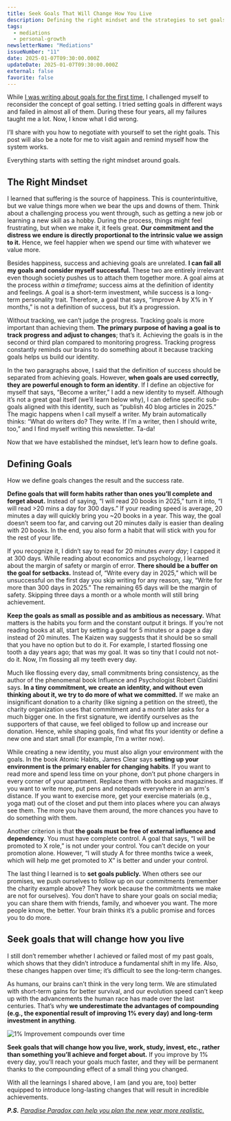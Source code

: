 ```yaml
---
title: Seek Goals That Will Change How You Live
description: Defining the right mindset and the strategies to set goals correctly
tags:
  - mediations
  - personal-growth
newsletterName: "Mediations"
issueNumber: "11"
date: 2025-01-07T09:30:00.000Z
updateDate: 2025-01-07T09:30:00.000Z
external: false
favorite: false
---
```



While [I was writing about goals for the first time](/growth-with-systematic-bliss/), I challenged myself to reconsider the concept of goal setting. I tried setting goals in different ways and failed in almost all of them. During these four years, all my failures taught me a lot. Now, I know what I did wrong.

I’ll share with you how to negotiate with yourself to set the right goals. This post will also be a note for me to visit again and remind myself how the system works.

Everything starts with setting the right mindset around goals.

## The Right Mindset

I learned that suffering is the source of happiness. This is counterintuitive, but we value things more when we bear the ups and downs of them. Think about a challenging process you went through, such as getting a new job or learning a new skill as a hobby. During the process, things might feel frustrating, but when we make it, it feels great. **Our commitment and the distress we endure is directly proportional to the intrinsic value we assign to it.** Hence, we feel happier when we spend our time with whatever we value more.

Besides happiness, success and achieving goals are unrelated. **I can fail all my goals and consider myself successful.** These two are entirely irrelevant even though society pushes us to attach them together more. A goal aims at the process *within a timeframe*; success aims at the definition of identity and feelings. A goal is a short-term investment, while success is a long-term personality trait. Therefore, a goal that says, “improve A by X% in Y months,” is not a definition of success, but it’s a progression.

Without tracking, we can’t judge the progress. Tracking goals is more important than achieving them. **The primary purpose of having a goal is to track progress and adjust to changes**; that’s it. Achieving the goals is in the second or third plan compared to monitoring progress. Tracking progress constantly reminds our brains to do something about it because tracking goals helps us build our identity.

In the two paragraphs above, I said that the definition of success should be separated from achieving goals. However, **when goals are used correctly, they are powerful enough to form an identity**. If I define an objective for myself that says, “Become a writer,” I add a new identity to myself. Although it’s not a great goal itself (we’ll learn below why), I can define specific sub-goals aligned with this identity, such as “publish 40 blog articles in 2025.” The magic happens when I call myself a writer. My brain automatically thinks: “What do writers do? They write. If I’m a writer, then I should write, too,” and I find myself writing this newsletter. Ta-da!

Now that we have established the mindset, let’s learn how to define goals.

## Defining Goals

How we define goals changes the result and the success rate.

**Define goals that will form habits rather than ones you’ll complete and forget about.** Instead of saying, “I will read 20 books in 2025,” turn it into, “I will read >20 mins a day for 300 days.” If your reading speed is average, 20 minutes a day will quickly bring you ~20 books in a year. This way, the goal doesn’t seem too far, and carving out 20 minutes daily is easier than dealing with 20 books. In the end, you also form a habit that will stick with you for the rest of your life.

If you recognize it, I didn’t say to read for 20 minutes *every day*; I capped it at 300 days. While reading about economics and psychology, I learned about the margin of safety or margin of error. **There should be a buffer on the goal for setbacks.** Instead of, “Write every day in 2025,” which will be unsuccessful on the first day you skip writing for any reason, say, “Write for more than 300 days in 2025.” The remaining 65 days will be the margin of safety. Skipping three days a month or a whole month will still bring achievement.

**Keep the goals as small as possible and as ambitious as necessary.** What matters is the habits you form and the constant output it brings. If you’re not reading books at all, start by setting a goal for 5 minutes or a page a day instead of 20 minutes. The Kaizen way suggests that it should be so small that you have no option but to do it. For example, I started flossing one tooth a day years ago; that was my goal. It was so tiny that I could not not-do it. Now, I’m flossing all my teeth every day.

Much like flossing every day, small commitments bring consistency, as the author of the phenomenal book Influence and Psychologist Robert Cialdini says. **In a tiny commitment, we create an identity, and without even thinking about it, we try to do more of what we committed.** If we make an insignificant donation to a charity (like signing a petition on the street), the charity organization uses that commitment and a month later asks for a much bigger one. In the first signature, we identify ourselves as the supporters of that cause, we feel obliged to follow up and increase our donation. Hence, while shaping goals, find what fits your identity or define a new one and start small (for example, I’m a writer now).

While creating a new identity, you must also align your environment with the goals. In the book Atomic Habits, James Clear says **setting up your environment is the primary enabler for changing habits**. If you want to read more and spend less time on your phone, don’t put phone chargers in every corner of your apartment. Replace them with books and magazines. If you want to write more, put pens and notepads everywhere in an arm's distance. If you want to exercise more, get your exercise materials (e.g., yoga mat) out of the closet and put them into places where you can always see them. The more you have them around, the more chances you have to do something with them.

Another criterion is that **the goals must be free of external influence and dependency**. You must have complete control. A goal that says, “I will be promoted to X role,” is not under your control. You can’t decide on your promotion alone. However, “I will study A for three months twice a week, which will help me get promoted to X” is better and under your control.

The last thing I learned is to **set goals publicly.** When others see our promises, we push ourselves to follow up on our commitments (remember the charity example above? They work because the commitments we make are not for ourselves). You don’t have to share your goals on social media; you can share them with friends, family, and whoever you want. The more people know, the better. Your brain thinks it’s a public promise and forces you to do more.

## Seek goals that will change how you live

I still don’t remember whether I achieved or failed most of my past goals, which shows that they didn’t introduce a fundamental shift in my life. Also, these changes happen over time; it’s difficult to see the long-term changes.

As humans, our brains can’t think in the very long term. We are stimulated with short-term gains for better survival, and our evolution speed can’t keep up with the advancements the human race has made over the last centuries. That’s why **we underestimate the advantages of compounding (e.g., the exponential result of improving 1% every day) and long-term investment in anything**.

![1% Improvement compounds over time](/images/content/posts/seek-goals-that-will-change-how-you-live/compounding-habits.png)

**Seek goals that will change how you live, work, study, invest, etc., rather than something you’ll achieve and forget about.** If you improve by 1% every day, you’ll reach your goals much faster, and they will be permanent thanks to the compounding effect of a small thing you changed.

With all the learnings I shared above, I am (and you are, too) better equipped to introduce long-lasting changes that will result in incredible achievements.

***P.S.** [​Paradise Paradox can help you plan the new year more realistic​.](https://sketchplanations.com/the-paradise-paradox)*
